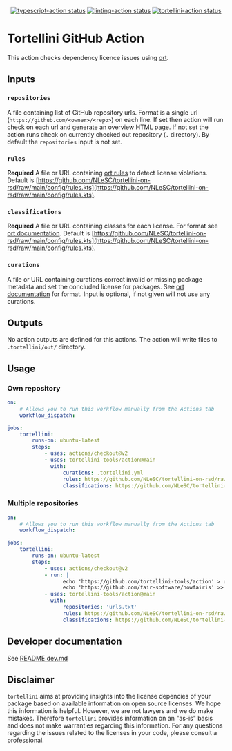 <p align="center">
  <a href="https://github.com/tortellini-tools/action/actions"><img alt="typescript-action status" src="https://github.com/tortellini-tools/action/workflows/build-test/badge.svg"></a>
  <a href="https://github.com/tortellini-tools/action/actions"><img alt="linting-action status" src="https://github.com/tortellini-tools/action/workflows/linting/badge.svg"></a>
  <a href="https://github.com/tortellini-tools/action/actions"><img alt="tortellini-action status" src="https://github.com/tortellini-tools/action/workflows/tortellini/badge.svg"></a>
</p>

# Tortellini GitHub Action

This action checks dependency licence issues using [ort](https://github.com/oss-review-toolkit/ort).

## Inputs

### `repositories`

A file containing list of GitHub repository urls. Format is a single url (`https://github.com/<owner>/<repo>`) on each line. If set then action will run check on each url and generate an overview HTML page.
If not set the action runs check on currently checked out repository (`.` directory).
By default the `repositories` input is not set.

### `rules`

**Required** A file or URL containing [ort rules](https://github.com/oss-review-toolkit/ort/blob/master/docs/file-rules-kts.md) to detect license violations. Default is [https://github.com/NLeSC/tortellini-on-rsd/raw/main/config/rules.kts](https://github.com/NLeSC/tortellini-on-rsd/raw/main/config/rules.kts).

### `classifications`

**Required** A file or URL containing classes for each license. For format see [ort documentation](https://github.com/oss-review-toolkit/ort/blob/master/docs/config-file-license-classifications-yml.md). Default is [https://github.com/NLeSC/tortellini-on-rsd/raw/main/config/rules.kts](https://github.com/NLeSC/tortellini-on-rsd/raw/main/config/rules.kts).

### `curations`

A file or URL containing curations correct invalid or missing package metadata and set the concluded license for packages. See [ort documentation](https://github.com/oss-review-toolkit/ort/blob/master/docs/config-file-curations-yml.md) for format. Input is optional, if not given will not use any curations.

## Outputs

No action outputs are defined for this actions.
The action will write files to `.tortellini/out/` directory.

## Usage

### Own repository

```yaml
on:
    # Allows you to run this workflow manually from the Actions tab
    workflow_dispatch:

jobs:
    tortellini:
        runs-on: ubuntu-latest
        steps:
            - uses: actions/checkout@v2
            - uses: tortellini-tools/action@main
              with:
                  curations: .tortellini.yml
                  rules: https://github.com/NLeSC/tortellini-on-rsd/raw/main/config/rules.kts
                  classifications: https://github.com/NLeSC/tortellini-on-rsd/raw/main/config/license-classifications.yml
```

### Multiple repositories

```yaml
on:
    # Allows you to run this workflow manually from the Actions tab
    workflow_dispatch:

jobs:
    tortellini:
        runs-on: ubuntu-latest
        steps:
            - uses: actions/checkout@v2
            - run: |
                  echo 'https://github.com/tortellini-tools/action' > urls.txt
                  echo 'https://github.com/fair-software/howfairis' >> urls.txt
            - uses: tortellini-tools/action@main
              with:
                  repositories: 'urls.txt'
                  rules: https://github.com/NLeSC/tortellini-on-rsd/raw/main/config/rules.kts
                  classifications: https://github.com/NLeSC/tortellini-on-rsd/raw/main/config/license-classifications.yml
```

## Developer documentation

See [README.dev.md](README.dev.md)

## Disclaimer

`tortellini` aims at providing insights into the license depencies of your package based on available information on open source licenses. We hope this information is helpful. However, we are not lawyers and we do make mistakes. Therefore `tortellini` provides information on an "as-is" basis and does not make warranties regarding this information. For any questions regarding the issues related to the licenses in your code, please consult a professional.
